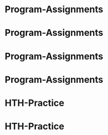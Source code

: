 # Program-Assignments
# Program-Assignments
# Program-Assignments
# Program-Assignments
# HTH-Practice
# HTH-Practice
